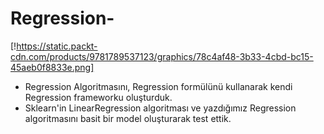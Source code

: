 # Regression-

[!https://static.packt-cdn.com/products/9781789537123/graphics/78c4af48-3b33-4cbd-bc15-45aeb0f8833e.png]

- Regression Algoritmasını, Regression formülünü kullanarak kendi Regression frameworku oluşturduk.
- Sklearn'in LinearRegression algoritması ve yazdığımız Regression algoritmasını basit bir model oluşturarak test ettik. 
